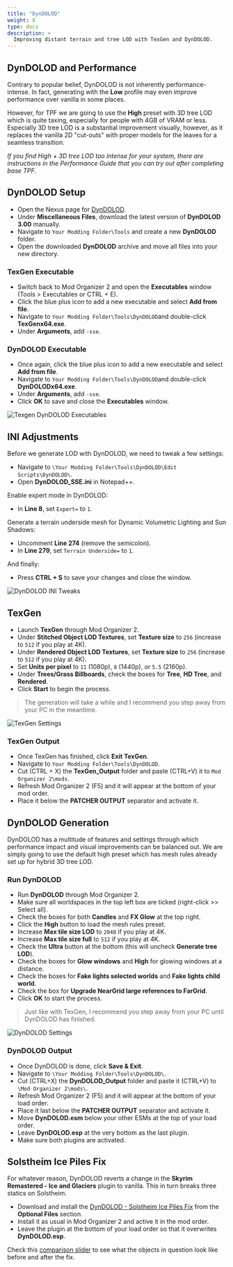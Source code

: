 ```yaml
---
title: "DynDOLOD"
weight: 8
type: docs
description: >
  Improving distant terrain and tree LOD with TexGen and DynDOLOD.
---
```


## DynDOLOD and Performance

Contrary to popular belief, DynDOLOD is not inherently performance-intense. In fact, generating with the **Low** profile may even improve performance over vanilla in some places.

However, for TPF we are going to use the **High** preset with 3D tree LOD which is quite taxing, especially for people with 4GB of VRAM or less. Especially 3D tree LOD is a substantial improvement visually, however, as it replaces the vanilla 2D "cut-outs" with proper models for the leaves for a seamless transition.

*If you find High + 3D tree LOD too intense for your system, there are instructions in the Performance Guide that you can try out after completing base TPF.*

## DynDOLOD Setup

- Open the Nexus page for [DynDOLOD](https://www.nexusmods.com/skyrimspecialedition/mods/32382?tab=files).
- Under **Miscellaneous Files**, download the latest version of **DynDOLOD 3.00** manually.
- Navigate to `Your Modding Folder\Tools` and create a new **DynDOLOD** folder.
- Open the downloaded **DynDOLOD** archive and move all files into your new directory.

### TexGen Executable

* Switch back to Mod Organizer 2 and open the **Executables** window (Tools > Executables or CTRL + E).
* Click the blue plus icon to add a new executable and select **Add from file**.
* Navigate to `Your Modding Folder\Tools\DynDOLOD`and double-click **TexGenx64.exe**.
* Under **Arguments**, add `-sse`.

### DynDOLOD Executable

* Once again, click the blue plus icon to add a new executable and select **Add from file**.
* Navigate to `Your Modding Folder\Tools\DynDOLOD`and double-click **DynDOLODx64.exe**.
* Under **Arguments**, add `-sse`.
* Click **OK** to save and close the **Executables** window.

![Texgen DynDOLOD Executables](/Pictures/tpf/finalisation/texgen-dyndolod-executables.png)

## INI Adjustments

Before we generate LOD with DynDOLOD, we need to tweak a few settings:

- Navigate to `\Your Modding Folder\Tools\DynDOLOD\Edit Scripts\DynDOLOD\`.
- Open **DynDOLOD_SSE.ini** in Notepad++.

Enable expert mode in DynDOLOD:

- In **Line 8**, set `Expert=` to `1`.

Generate a terrain underside mesh for Dynamic Volumetric Lighting and Sun Shadows:

- Uncomment **Line 274** (remove the semicolon).
- In **Line 279**, set `Terrain Underside=` to `1`.

And finally:

- Press **CTRL + S** to save your changes and close the window.

![DynDOLOD INI Tweaks](/Pictures/tpf/finalisation/dyndolod-ini-tweaks.png)

## TexGen

- Launch **TexGen** through Mod Organizer 2.
- Under **Stitched Object LOD Textures**, set **Texture size** to `256` (increase to `512` if you play at 4K).
- Under **Rendered Object LOD Textures**, set **Texture size** to `256` (increase to `512` if you play at 4K).
- Set **Units per pixel** to `11` (1080p), `8` (1440p), or `5.5` (2160p).
- Under **Trees/Grass Billboards**, check the boxes for **Tree**, **HD Tree**, and **Rendered**.
- Click **Start** to begin the process.

> The generation will take a while and I recommend you step away from your PC in the meantime.

![TexGen Settings](/Pictures/tpf/finalisation/texgen-settings.png)

### TexGen Output

- Once TexGen has finished, click **Exit TexGen**.
- Navigate to `Your Modding Folder\Tools\DynDOLOD`.
- Cut (CTRL + X) the **TexGen_Output** folder and paste (CTRL+V) it to `Mod Organizer 2\mods`.
- Refresh Mod Organizer 2 (F5) and it will appear at the bottom of your mod order.
- Place it below the **PATCHER OUTPUT** separator and activate it.

## DynDOLOD Generation

DynDOLOD has a multitude of features and settings through which performance impact and visual improvements can be balanced out. We are simply going to use the default high preset which has mesh rules already set up for hybrid 3D tree LOD.

### Run DynDOLOD

- Run **DynDOLOD** through Mod Organizer 2.
- Make sure all worldspaces in the top left box are ticked (right-click >> Select all).
- Check the boxes for both **Candles** and **FX Glow** at the top right.
- Click the **High** button to load the mesh rules preset.
- Increase **Max tile size LOD** to `2048` if you play at 4K.
- Increase **Max tile size full** to `512` if you play at 4K.
- Check the **Ultra** button at the bottom (this will uncheck **Generate tree LOD**).
- Check the boxes for **Glow windows** and **High** for glowing windows at a distance.
- Check the boxes for **Fake lights selected worlds** and **Fake lights child world**.
- Check the box for **Upgrade NearGrid large references to FarGrid**.
- Click **OK** to start the process.

> Just like with TexGen, I recommend you step away from your PC until DynDOLOD has finished.

![DynDOLOD Settings](/Pictures/tpf/finalisation/dyndolod-settings.png)

### DynDOLOD Output

- Once DynDOLOD is done, click **Save & Exit**.
- Navigate to `\Your Modding Folder\Tools\DynDOLOD\`.
- Cut (CTRL+X) the **DynDOLOD_Output** folder and paste it (CTRL+V) to `\Mod Organizer 2\mods\`.
- Refresh Mod Organizer 2 (F5) and it will appear at the bottom of your load order.
- Place it last below the **PATCHER OUTPUT** separator and activate it.
- Move **DynDOLOD.esm** below your other ESMs at the top of your load order.
- Leave **DynDOLOD.esp** at the very bottom as the last plugin.
- Make sure both plugins are activated.

## Solstheim Ice Piles Fix

For whatever reason, DynDOLOD reverts a change in the **Skyrim Remastered - Ice and Glaciers** plugin to vanilla. This in turn breaks three statics on Solstheim.

- Download and install the [DynDOLOD - Solstheim Ice Piles Fix](https://www.nexusmods.com/skyrimspecialedition/mods/14223?tab=files) from the **Optional Files** section.
- Install it as usual in Mod Organizer 2 and active it in the mod order.
- Leave the plugin at the bottom of your load order so that it overwrites **DynDOLOD.esp**.

Check this [comparison slider](https://imgsli.com/NjUxMzE) to see what the objects in question look like before and after the fix.